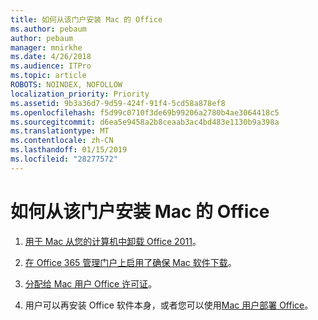 ```yaml
---
title: 如何从该门户安装 Mac 的 Office
ms.author: pebaum
author: pebaum
manager: mnirkhe
ms.date: 4/26/2018
ms.audience: ITPro
ms.topic: article
ROBOTS: NOINDEX, NOFOLLOW
localization_priority: Priority
ms.assetid: 9b3a36d7-9d59-424f-91f4-5cd58a878ef8
ms.openlocfilehash: f5d99c0710f3de69b99206a2780b4ae3064418c5
ms.sourcegitcommit: d6ea5e9458a2b8ceaab3ac4bd483e1130b9a398a
ms.translationtype: MT
ms.contentlocale: zh-CN
ms.lasthandoff: 01/15/2019
ms.locfileid: "28277572"
---
```

# <a name="how-to-install-mac-office-from-the-portal"></a>如何从该门户安装 Mac 的 Office

1. [用于 Mac 从您的计算机中卸载 Office 2011](https://support.office.com/article/4bfcd230-0ea1-4656-bf30-dbfa44d358fa)。
    
2. [在 Office 365 管理门户上启用了确保 Mac 软件下载](https://support.office.com/article/c13051e6-f75c-4737-bc0d-7685dcedf360)。
    
3. [分配给 Mac 用户 Office 许可证](https://support.office.com/article/997596B5-4173-4627-B915-36ABAC6786DC)。
    
4. 用户可以再安装 Office 软件本身，或者您可以使用[Mac 用户部署 Office](https://docs.microsoft.com/en-us/DeployOffice/mac/deployment-guide-for-office-for-mac)。
    

